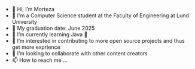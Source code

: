 - 👋 Hi, I’m Morteza
- 💁 I'm a Computer Science student at the Faculty of Engineering at Lund University 
- 🍻 My graduation date: June 2025
- 🌱 I’m currently learning Java 🙂
- 👀 I’m interested in contributing to more open source projects and thus get more exprience
- 💞️ I’m looking to collaborate with other content creators 
- 📫 How to reach me ...

<!---
Pocoya/Pocoya is a ✨ special ✨ repository because its `README.md` (this file) appears on your GitHub profile.
You can click the Preview link to take a look at your changes.
--->
